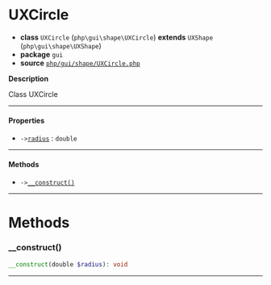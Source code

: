 # UXCircle

- **class** `UXCircle` (`php\gui\shape\UXCircle`) **extends** `UXShape` (`php\gui\shape\UXShape`)
- **package** `gui`
- **source** [`php/gui/shape/UXCircle.php`](./src/main/resources/JPHP-INF/sdk/php/gui/shape/UXCircle.php)

**Description**

Class UXCircle

---

#### Properties

- `->`[`radius`](#prop-radius) : `double`

---

#### Methods

- `->`[`__construct()`](#method-__construct)

---
# Methods

<a name="method-__construct"></a>

### __construct()
```php
__construct(double $radius): void
```

---
